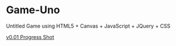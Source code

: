 # Game-Uno
Untitled Game using HTML5 + Canvas + JavaScript + JQuery + CSS

[v0.01 Progress Shot](https://i.gyazo.com/4b8120360135da13cdf81671b2d8f92f.gif)
